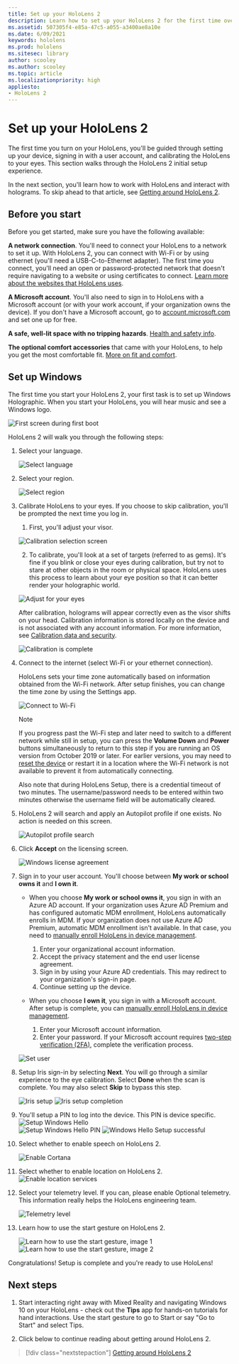 ```yaml
---
title: Set up your HoloLens 2
description: Learn how to set up your HoloLens 2 for the first time over Wi-Fi network with either a Microsoft (MSA) or Azure Active Directory (AAD) account.
ms.assetid: 507305f4-e85a-47c5-a055-a3400ae8a10e
ms.date: 6/09/2021
keywords: hololens
ms.prod: hololens
ms.sitesec: library
author: scooley
ms.author: scooley
ms.topic: article
ms.localizationpriority: high
appliesto:
- HoloLens 2
---
```


# Set up your HoloLens 2

The first time you turn on your HoloLens, you'll be guided through setting up your device, signing in with a user account, and calibrating the HoloLens to your eyes.  This section walks through the HoloLens 2 initial setup experience.

In the next section, you'll learn how to work with HoloLens and interact with holograms. To skip ahead to that article, see [Getting around HoloLens 2](hololens2-basic-usage.md).

## Before you start

Before you get started, make sure you have the following available:

**A network connection**. You'll need to connect your HoloLens to a network to set it up. With HoloLens 2, you can connect with Wi-Fi or by using ethernet (you'll need a USB-C-to-Ethernet adapter). The first time you connect, you'll need an open or password-protected network that doesn't require navigating to a website or using certificates to connect. [Learn more about the websites that HoloLens uses](hololens-offline.md).

**A Microsoft account**. You'll also need to sign in to HoloLens with a Microsoft account (or with your work account, if your organization owns the device). If you don't have a Microsoft account, go to [account.microsoft.com](https://account.microsoft.com) and set one up for free.

**A safe, well-lit space with no tripping hazards**. [Health and safety info](https://go.microsoft.com/fwlink/p/?LinkId=746661).

**The optional comfort accessories** that came with your HoloLens, to help you get the most comfortable fit. [More on fit and comfort](hololens2-setup.md#adjust-fit).

## Set up Windows

The first time you start your HoloLens 2, your first task is to set up Windows Holographic.  When you start your HoloLens, you will hear music and see a Windows logo.

![First screen during first boot](images/01-magic-moment.png)

HoloLens 2 will walk you through the following steps:

1. Select your language.

    ![Select language](images/04-language.png)

1. Select your region.

    ![Select region](images/05-region.png)

1. Calibrate HoloLens to your eyes.  If you choose to skip calibration, you'll be prompted the next time you log in. 
    1. First, you'll adjust your visor.
    
    ![Calibration selection screen](images/06-et-corners.png)

    2. To calibrate, you'll look at a set of targets (referred to as gems). It's fine if you blink or close your eyes during calibration, but try not to stare at other objects in the room or physical space. HoloLens uses this process to learn about your eye position so that it can better render your holographic world. 

    ![Adjust for your eyes](images/07-adjust-eyes.png)

    After calibration, holograms will appear correctly even as the visor shifts on your head. Calibration information is stored locally on the device and is not associated with any account information. For more information, see [Calibration data and security](hololens-calibration.md#calibration-data-and-security).

    ![Calibration is complete](images/calibration-complete.png)

1. Connect to the internet (select Wi-Fi or your ethernet connection).

     HoloLens sets your time zone automatically based on information obtained from the Wi-Fi network. After setup finishes, you can change the time zone by using the Settings app.

    ![Connect to Wi-Fi](images/11-network.png)

    > [!NOTE] 
    > If you progress past the Wi-Fi step and later need to switch to a different network while still in setup, you can press the **Volume Down** and **Power** buttons simultaneously to return to this step if you are running an OS version from October 2019 or later. For earlier versions, you may need to [reset the device](hololens-recovery.md) or restart it in a location where the Wi-Fi network is not available to prevent it from automatically connecting.
    > 
    > Also note that during HoloLens Setup, there is a credential timeout of two minutes. The username/password needs to be entered within two minutes otherwise the username field will be automatically cleared.

1. HoloLens 2 will search and apply an Autopilot profile if one exists. No action is needed on this screen.
 
    ![Autopilot profile search](images/autopilot-profile-search.png) 

1. Click **Accept** on the licensing screen.

    ![Windows license agreement](images/windows-license-agreement.png)

1. Sign in to your user account. You'll choose between **My work or school owns it** and **I own it**.

    - When you choose **My work or school owns it**, you sign in with an Azure AD account. If your organization uses Azure AD Premium and has configured automatic MDM enrollment, HoloLens automatically enrolls in MDM. If your organization does not use Azure AD Premium, automatic MDM enrollment isn't available. In that case, you need to [manually enroll HoloLens in device management](hololens-enroll-mdm.md#different-ways-to-enroll).

        1. Enter your organizational account information.
        1. Accept the privacy statement and the end user license agreement.
        1. Sign in by using your Azure AD credentials. This may redirect to your organization's sign-in page.
        1. Continue setting up the device.

    - When you choose **I own it**, you sign in with a Microsoft account. After setup is complete, you can [manually enroll HoloLens in device management](hololens-enroll-mdm.md#different-ways-to-enroll).

        1. Enter your Microsoft account information.
        2. Enter your password. If your Microsoft account requires [two-step verification (2FA)](https://blogs.technet.microsoft.com/microsoft_blog/2013/04/17/microsoft-account-gets-more-secure/), complete the verification process.

    ![Set user](images/13-device-owner.png)

1. Setup Iris sign-in by selecting **Next**. You will go through a similar experience to the eye calibration. Select **Done** when the scan is complete. You may also select **Skip** to bypass this step.
    
    ![Iris setup](images/setup-iris.png) 
    ![Iris setup completion](images/iris-setup-complete.png) 
     
  
1. You'll setup a PIN to log into the device. This PIN is device specific. 
    ![Setup Windows Hello](images/setup-windows-hello.png)  
    ![Setup Windows Hello PIN](images/windows-hello-pin.png)
    ![Windows Hello Setup successful](images/windows-hello-successful.png) 
    
1. Select whether to enable speech on HoloLens 2.

    ![Enable Cortana](images/22-do-more-with-voice.png)

1. Select whether to enable location on HoloLens 2.
    ![Enable location services](images/setup-location-services.png)
1. Select your telemetry level. If you can, please enable Optional telemetry. This information really helps the HoloLens engineering team.

     ![Telemetry level](images/24-telemetry.png)

1. Learn how to use the start gesture on HoloLens 2.

     ![Learn how to use the start gesture, image 1](images/26-01-startmenu-learning.png)
     ![Learn how to use the start gesture, image 2](images/26-02-startmenu-learning.png)

Congratulations!  Setup is complete and you're ready to use HoloLens!

## Next steps

1. Start interacting right away with Mixed Reality and navigating Windows 10 on your HoloLens - check out the **Tips** app for hands-on tutorials for hand interactions. Use the start gesture to go to Start or say "Go to Start" and select Tips.

1. Click below to continue reading about getting around HoloLens 2.

> [!div class="nextstepaction"]
> [Getting around HoloLens 2](hololens2-basic-usage.md)
